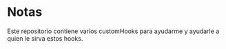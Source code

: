 # Notas

Este repositorio contiene varios customHooks para ayudarme y ayudarle a quien le sirva estos hooks.
